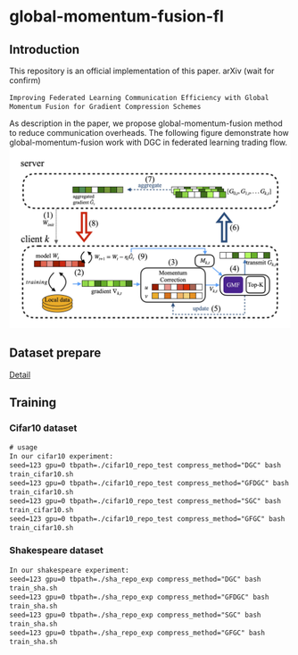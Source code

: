 # global-momentum-fusion-fl

## Introduction

This repository is an official implementation of this paper. arXiv (wait for confirm) 
```
Improving Federated Learning Communication Efficiency with Global Momentum Fusion for Gradient Compression Schemes
```

As description in the paper, we propose global-momentum-fusion method to reduce communication overheads. 
The following figure demonstrate how global-momentum-fusion work with DGC in federated learning trading flow.
![image](image/DGCwGMF_fig.jpg)


## Dataset prepare

[Detail](data/README.md)

## Training
### Cifar10 dataset

```shell=
# usage
In our cifar10 experiment:
seed=123 gpu=0 tbpath=./cifar10_repo_test compress_method="DGC" bash train_cifar10.sh
seed=123 gpu=0 tbpath=./cifar10_repo_test compress_method="GFDGC" bash train_cifar10.sh
seed=123 gpu=0 tbpath=./cifar10_repo_test compress_method="SGC" bash train_cifar10.sh
seed=123 gpu=0 tbpath=./cifar10_repo_test compress_method="GFGC" bash train_cifar10.sh
```
### Shakespeare dataset
```shell=
In our shakespeare experiment:
seed=123 gpu=0 tbpath=./sha_repo_exp compress_method="DGC" bash train_sha.sh
seed=123 gpu=0 tbpath=./sha_repo_exp compress_method="GFDGC" bash train_sha.sh
seed=123 gpu=0 tbpath=./sha_repo_exp compress_method="SGC" bash train_sha.sh
seed=123 gpu=0 tbpath=./sha_repo_exp compress_method="GFGC" bash train_sha.sh
```